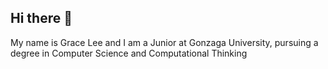 ## Hi there 👋
My name is Grace Lee and I am a Junior at Gonzaga University, pursuing a degree in Computer Science and Computational Thinking
